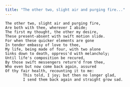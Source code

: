```yaml
---
title: "The other two, slight air and purging fire..."
---
```


	The other two, slight air and purging fire,
	Are both with thee, wherever I abide;
	The first my thought, the other my desire,
	These present-absent with swift motion slide.
	For when these quicker elements are gone
	In tender embassy of love to thee,
	My life, being made of four, with two alone
	Sinks down to death, oppress'd with melancholy;
	Until life's composition be recured,
	By those swift messengers return'd from thee,
	Who even but now come back again, assured
	Of thy fair health, recounting it to me:
			This told, I joy; but then no longer glad,
			I send them back again and straight grow sad.

